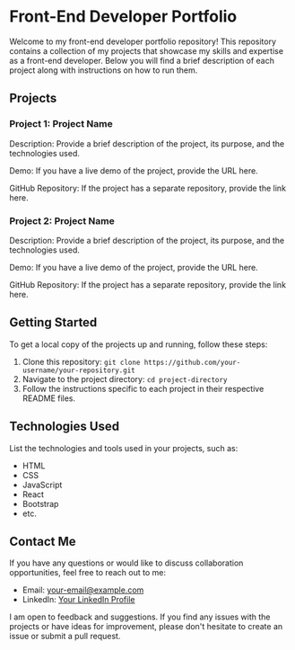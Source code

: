 # Front-End Developer Portfolio

Welcome to my front-end developer portfolio repository! This repository contains a collection of my projects that showcase my skills and expertise as a front-end developer. Below you will find a brief description of each project along with instructions on how to run them.

## Projects

### Project 1: Project Name
Description: Provide a brief description of the project, its purpose, and the technologies used.

Demo: If you have a live demo of the project, provide the URL here.

GitHub Repository: If the project has a separate repository, provide the link here.

### Project 2: Project Name
Description: Provide a brief description of the project, its purpose, and the technologies used.

Demo: If you have a live demo of the project, provide the URL here.

GitHub Repository: If the project has a separate repository, provide the link here.

## Getting Started

To get a local copy of the projects up and running, follow these steps:

1. Clone this repository: `git clone https://github.com/your-username/your-repository.git`
2. Navigate to the project directory: `cd project-directory`
3. Follow the instructions specific to each project in their respective README files.

## Technologies Used

List the technologies and tools used in your projects, such as:

- HTML
- CSS
- JavaScript
- React
- Bootstrap
- etc.

## Contact Me

If you have any questions or would like to discuss collaboration opportunities, feel free to reach out to me:

- Email: your-email@example.com
- LinkedIn: [Your LinkedIn Profile](https://www.linkedin.com/in/your-profile)

I am open to feedback and suggestions. If you find any issues with the projects or have ideas for improvement, please don't hesitate to create an issue or submit a pull request.
